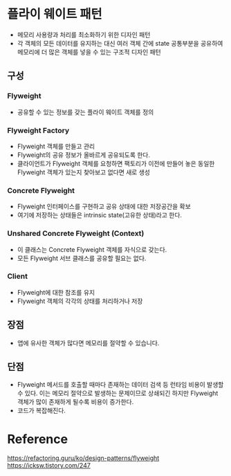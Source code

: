 # 플라이 웨이트 패턴
- 메모리 사용량과 처리를 최소화하기 위한 디자인 패턴
- 각 객체의 모든 데이터를 유지하는 대신 여러 객체 간에 state 공통부분을 공유하여 메모리에 더 많은 객체를 넣을 수 있는 구조적 디자인 패턴

## 구성

### Flyweight
- 공유할 수 있는 정보를 갖는 플라이 웨이트 객체를 정의

### Flyweight Factory
- Flyweight 객체를 만들고 관리
- Flyweight의 공유 정보가 올바르게 공유되도록 한다.
- 클라이언트가 Flyweight 객체를 요청하면 팩토리가 이전에 만들어 놓은 동일한 Flyweight 객체가 있는지 찾아보고 없다면 새로 생성

### Concrete Flyweight
- Flyweight 인터페이스를 구현하고 공유 상태에 대한 저장공간을 확보
- 여기에 저장하는 상태들은 intrinsic state(고유한 상태)라고 한다.

### Unshared Concrete Flyweight (Context)
- 이 클래스는 Concrete Flyweight 객체를 자식으로 갖는다.
- 모든 Flyweight 서브 클래스를 공유할 필요는 없다.

### Client
- Flyweight에 대한 참조를 유지
- Flyweight 객체의 각각의 상태를 처리하거나 저장

## 장점
- 앱에 유사한 객체가 많다면 메모리를 절약할 수 있습니다.

## 단점
- Flyweight 메서드를 호출할 때마다 존재하는 데이터 검색 등 런타임 비용이 발생할 수 있다. 이는 메모리 절약으로 발생하는 문제이므로 상쇄되긴 하지만 Flyweight 객체가 많이 존재하게 될수록 비용이 증가한다.
- 코드가 복잡해진다.


# Reference
https://refactoring.guru/ko/design-patterns/flyweight     
https://icksw.tistory.com/247   